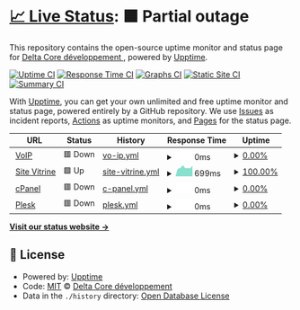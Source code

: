 # [📈 Live Status](https://status.delta-core.fr): <!--live status--> **🟧 Partial outage**

This repository contains the open-source uptime monitor and status page for [Delta Core développement ](https://delta-core.fr), powered by [Upptime](https://github.com/upptime/upptime).

[![Uptime CI](https://github.com/Delta-Core/status/workflows/Uptime%20CI/badge.svg)](https://github.com/Delta-Core/status/actions?query=workflow%3A%22Uptime+CI%22)
[![Response Time CI](https://github.com/Delta-Core/status/workflows/Response%20Time%20CI/badge.svg)](https://github.com/Delta-Core/status/actions?query=workflow%3A%22Response+Time+CI%22)
[![Graphs CI](https://github.com/Delta-Core/status/workflows/Graphs%20CI/badge.svg)](https://github.com/Delta-Core/status/actions?query=workflow%3A%22Graphs+CI%22)
[![Static Site CI](https://github.com/Delta-Core/status/workflows/Static%20Site%20CI/badge.svg)](https://github.com/Delta-Core/status/actions?query=workflow%3A%22Static+Site+CI%22)
[![Summary CI](https://github.com/Delta-Core/status/workflows/Summary%20CI/badge.svg)](https://github.com/Delta-Core/status/actions?query=workflow%3A%22Summary+CI%22)

With [Upptime](https://upptime.js.org), you can get your own unlimited and free uptime monitor and status page, powered entirely by a GitHub repository. We use [Issues](https://github.com/Delta-Core/status/issues) as incident reports, [Actions](https://github.com/Delta-Core/status/actions) as uptime monitors, and [Pages](https://status.delta-core.fr) for the status page.

<!--start: status pages-->
<!-- This summary is generated by Upptime (https://github.com/upptime/upptime) -->
<!-- Do not edit this manually, your changes will be overwritten -->
<!-- prettier-ignore -->
| URL | Status | History | Response Time | Uptime |
| --- | ------ | ------- | ------------- | ------ |
| <img alt="" src="https://icons.duckduckgo.com/ip3/null.ico" height="13"> [VoIP](voip.delta-core.app) | 🟥 Down | [vo-ip.yml](https://github.com/Delta-Core/status/commits/HEAD/history/vo-ip.yml) | <details><summary><img alt="Response time graph" src="./graphs/vo-ip/response-time-week.png" height="20"> 0ms</summary><br><a href="https://status.delta-core.fr/history/vo-ip"><img alt="Response time 2466" src="https://img.shields.io/endpoint?url=https%3A%2F%2Fraw.githubusercontent.com%2FDelta-Core%2Fstatus%2FHEAD%2Fapi%2Fvo-ip%2Fresponse-time.json"></a><br><a href="https://status.delta-core.fr/history/vo-ip"><img alt="24-hour response time 0" src="https://img.shields.io/endpoint?url=https%3A%2F%2Fraw.githubusercontent.com%2FDelta-Core%2Fstatus%2FHEAD%2Fapi%2Fvo-ip%2Fresponse-time-day.json"></a><br><a href="https://status.delta-core.fr/history/vo-ip"><img alt="7-day response time 0" src="https://img.shields.io/endpoint?url=https%3A%2F%2Fraw.githubusercontent.com%2FDelta-Core%2Fstatus%2FHEAD%2Fapi%2Fvo-ip%2Fresponse-time-week.json"></a><br><a href="https://status.delta-core.fr/history/vo-ip"><img alt="30-day response time 1787" src="https://img.shields.io/endpoint?url=https%3A%2F%2Fraw.githubusercontent.com%2FDelta-Core%2Fstatus%2FHEAD%2Fapi%2Fvo-ip%2Fresponse-time-month.json"></a><br><a href="https://status.delta-core.fr/history/vo-ip"><img alt="1-year response time 2466" src="https://img.shields.io/endpoint?url=https%3A%2F%2Fraw.githubusercontent.com%2FDelta-Core%2Fstatus%2FHEAD%2Fapi%2Fvo-ip%2Fresponse-time-year.json"></a></details> | <details><summary><a href="https://status.delta-core.fr/history/vo-ip">0.00%</a></summary><a href="https://status.delta-core.fr/history/vo-ip"><img alt="All-time uptime 84.32%" src="https://img.shields.io/endpoint?url=https%3A%2F%2Fraw.githubusercontent.com%2FDelta-Core%2Fstatus%2FHEAD%2Fapi%2Fvo-ip%2Fuptime.json"></a><br><a href="https://status.delta-core.fr/history/vo-ip"><img alt="24-hour uptime 0.00%" src="https://img.shields.io/endpoint?url=https%3A%2F%2Fraw.githubusercontent.com%2FDelta-Core%2Fstatus%2FHEAD%2Fapi%2Fvo-ip%2Fuptime-day.json"></a><br><a href="https://status.delta-core.fr/history/vo-ip"><img alt="7-day uptime 0.00%" src="https://img.shields.io/endpoint?url=https%3A%2F%2Fraw.githubusercontent.com%2FDelta-Core%2Fstatus%2FHEAD%2Fapi%2Fvo-ip%2Fuptime-week.json"></a><br><a href="https://status.delta-core.fr/history/vo-ip"><img alt="30-day uptime 71.14%" src="https://img.shields.io/endpoint?url=https%3A%2F%2Fraw.githubusercontent.com%2FDelta-Core%2Fstatus%2FHEAD%2Fapi%2Fvo-ip%2Fuptime-month.json"></a><br><a href="https://status.delta-core.fr/history/vo-ip"><img alt="1-year uptime 84.32%" src="https://img.shields.io/endpoint?url=https%3A%2F%2Fraw.githubusercontent.com%2FDelta-Core%2Fstatus%2FHEAD%2Fapi%2Fvo-ip%2Fuptime-year.json"></a></details>
| <img alt="" src="https://icons.duckduckgo.com/ip3/delta-core.fr.ico" height="13"> [Site Vitrine](https://delta-core.fr) | 🟩 Up | [site-vitrine.yml](https://github.com/Delta-Core/status/commits/HEAD/history/site-vitrine.yml) | <details><summary><img alt="Response time graph" src="./graphs/site-vitrine/response-time-week.png" height="20"> 699ms</summary><br><a href="https://status.delta-core.fr/history/site-vitrine"><img alt="Response time 1070" src="https://img.shields.io/endpoint?url=https%3A%2F%2Fraw.githubusercontent.com%2FDelta-Core%2Fstatus%2FHEAD%2Fapi%2Fsite-vitrine%2Fresponse-time.json"></a><br><a href="https://status.delta-core.fr/history/site-vitrine"><img alt="24-hour response time 842" src="https://img.shields.io/endpoint?url=https%3A%2F%2Fraw.githubusercontent.com%2FDelta-Core%2Fstatus%2FHEAD%2Fapi%2Fsite-vitrine%2Fresponse-time-day.json"></a><br><a href="https://status.delta-core.fr/history/site-vitrine"><img alt="7-day response time 699" src="https://img.shields.io/endpoint?url=https%3A%2F%2Fraw.githubusercontent.com%2FDelta-Core%2Fstatus%2FHEAD%2Fapi%2Fsite-vitrine%2Fresponse-time-week.json"></a><br><a href="https://status.delta-core.fr/history/site-vitrine"><img alt="30-day response time 766" src="https://img.shields.io/endpoint?url=https%3A%2F%2Fraw.githubusercontent.com%2FDelta-Core%2Fstatus%2FHEAD%2Fapi%2Fsite-vitrine%2Fresponse-time-month.json"></a><br><a href="https://status.delta-core.fr/history/site-vitrine"><img alt="1-year response time 1070" src="https://img.shields.io/endpoint?url=https%3A%2F%2Fraw.githubusercontent.com%2FDelta-Core%2Fstatus%2FHEAD%2Fapi%2Fsite-vitrine%2Fresponse-time-year.json"></a></details> | <details><summary><a href="https://status.delta-core.fr/history/site-vitrine">100.00%</a></summary><a href="https://status.delta-core.fr/history/site-vitrine"><img alt="All-time uptime 88.74%" src="https://img.shields.io/endpoint?url=https%3A%2F%2Fraw.githubusercontent.com%2FDelta-Core%2Fstatus%2FHEAD%2Fapi%2Fsite-vitrine%2Fuptime.json"></a><br><a href="https://status.delta-core.fr/history/site-vitrine"><img alt="24-hour uptime 100.00%" src="https://img.shields.io/endpoint?url=https%3A%2F%2Fraw.githubusercontent.com%2FDelta-Core%2Fstatus%2FHEAD%2Fapi%2Fsite-vitrine%2Fuptime-day.json"></a><br><a href="https://status.delta-core.fr/history/site-vitrine"><img alt="7-day uptime 100.00%" src="https://img.shields.io/endpoint?url=https%3A%2F%2Fraw.githubusercontent.com%2FDelta-Core%2Fstatus%2FHEAD%2Fapi%2Fsite-vitrine%2Fuptime-week.json"></a><br><a href="https://status.delta-core.fr/history/site-vitrine"><img alt="30-day uptime 100.00%" src="https://img.shields.io/endpoint?url=https%3A%2F%2Fraw.githubusercontent.com%2FDelta-Core%2Fstatus%2FHEAD%2Fapi%2Fsite-vitrine%2Fuptime-month.json"></a><br><a href="https://status.delta-core.fr/history/site-vitrine"><img alt="1-year uptime 88.74%" src="https://img.shields.io/endpoint?url=https%3A%2F%2Fraw.githubusercontent.com%2FDelta-Core%2Fstatus%2FHEAD%2Fapi%2Fsite-vitrine%2Fuptime-year.json"></a></details>
| <img alt="" src="https://icons.duckduckgo.com/ip3/charlie.delta-core.fr.ico" height="13"> [cPanel](https://charlie.delta-core.fr) | 🟥 Down | [c-panel.yml](https://github.com/Delta-Core/status/commits/HEAD/history/c-panel.yml) | <details><summary><img alt="Response time graph" src="./graphs/c-panel/response-time-week.png" height="20"> 0ms</summary><br><a href="https://status.delta-core.fr/history/c-panel"><img alt="Response time 1608" src="https://img.shields.io/endpoint?url=https%3A%2F%2Fraw.githubusercontent.com%2FDelta-Core%2Fstatus%2FHEAD%2Fapi%2Fc-panel%2Fresponse-time.json"></a><br><a href="https://status.delta-core.fr/history/c-panel"><img alt="24-hour response time 0" src="https://img.shields.io/endpoint?url=https%3A%2F%2Fraw.githubusercontent.com%2FDelta-Core%2Fstatus%2FHEAD%2Fapi%2Fc-panel%2Fresponse-time-day.json"></a><br><a href="https://status.delta-core.fr/history/c-panel"><img alt="7-day response time 0" src="https://img.shields.io/endpoint?url=https%3A%2F%2Fraw.githubusercontent.com%2FDelta-Core%2Fstatus%2FHEAD%2Fapi%2Fc-panel%2Fresponse-time-week.json"></a><br><a href="https://status.delta-core.fr/history/c-panel"><img alt="30-day response time 2046" src="https://img.shields.io/endpoint?url=https%3A%2F%2Fraw.githubusercontent.com%2FDelta-Core%2Fstatus%2FHEAD%2Fapi%2Fc-panel%2Fresponse-time-month.json"></a><br><a href="https://status.delta-core.fr/history/c-panel"><img alt="1-year response time 1608" src="https://img.shields.io/endpoint?url=https%3A%2F%2Fraw.githubusercontent.com%2FDelta-Core%2Fstatus%2FHEAD%2Fapi%2Fc-panel%2Fresponse-time-year.json"></a></details> | <details><summary><a href="https://status.delta-core.fr/history/c-panel">0.00%</a></summary><a href="https://status.delta-core.fr/history/c-panel"><img alt="All-time uptime 83.80%" src="https://img.shields.io/endpoint?url=https%3A%2F%2Fraw.githubusercontent.com%2FDelta-Core%2Fstatus%2FHEAD%2Fapi%2Fc-panel%2Fuptime.json"></a><br><a href="https://status.delta-core.fr/history/c-panel"><img alt="24-hour uptime 0.00%" src="https://img.shields.io/endpoint?url=https%3A%2F%2Fraw.githubusercontent.com%2FDelta-Core%2Fstatus%2FHEAD%2Fapi%2Fc-panel%2Fuptime-day.json"></a><br><a href="https://status.delta-core.fr/history/c-panel"><img alt="7-day uptime 0.00%" src="https://img.shields.io/endpoint?url=https%3A%2F%2Fraw.githubusercontent.com%2FDelta-Core%2Fstatus%2FHEAD%2Fapi%2Fc-panel%2Fuptime-week.json"></a><br><a href="https://status.delta-core.fr/history/c-panel"><img alt="30-day uptime 29.78%" src="https://img.shields.io/endpoint?url=https%3A%2F%2Fraw.githubusercontent.com%2FDelta-Core%2Fstatus%2FHEAD%2Fapi%2Fc-panel%2Fuptime-month.json"></a><br><a href="https://status.delta-core.fr/history/c-panel"><img alt="1-year uptime 83.80%" src="https://img.shields.io/endpoint?url=https%3A%2F%2Fraw.githubusercontent.com%2FDelta-Core%2Fstatus%2FHEAD%2Fapi%2Fc-panel%2Fuptime-year.json"></a></details>
| <img alt="" src="https://icons.duckduckgo.com/ip3/romain.delta-core.fr.ico" height="13"> [Plesk](https://romain.delta-core.fr) | 🟥 Down | [plesk.yml](https://github.com/Delta-Core/status/commits/HEAD/history/plesk.yml) | <details><summary><img alt="Response time graph" src="./graphs/plesk/response-time-week.png" height="20"> 0ms</summary><br><a href="https://status.delta-core.fr/history/plesk"><img alt="Response time 3004" src="https://img.shields.io/endpoint?url=https%3A%2F%2Fraw.githubusercontent.com%2FDelta-Core%2Fstatus%2FHEAD%2Fapi%2Fplesk%2Fresponse-time.json"></a><br><a href="https://status.delta-core.fr/history/plesk"><img alt="24-hour response time 0" src="https://img.shields.io/endpoint?url=https%3A%2F%2Fraw.githubusercontent.com%2FDelta-Core%2Fstatus%2FHEAD%2Fapi%2Fplesk%2Fresponse-time-day.json"></a><br><a href="https://status.delta-core.fr/history/plesk"><img alt="7-day response time 0" src="https://img.shields.io/endpoint?url=https%3A%2F%2Fraw.githubusercontent.com%2FDelta-Core%2Fstatus%2FHEAD%2Fapi%2Fplesk%2Fresponse-time-week.json"></a><br><a href="https://status.delta-core.fr/history/plesk"><img alt="30-day response time 0" src="https://img.shields.io/endpoint?url=https%3A%2F%2Fraw.githubusercontent.com%2FDelta-Core%2Fstatus%2FHEAD%2Fapi%2Fplesk%2Fresponse-time-month.json"></a><br><a href="https://status.delta-core.fr/history/plesk"><img alt="1-year response time 3004" src="https://img.shields.io/endpoint?url=https%3A%2F%2Fraw.githubusercontent.com%2FDelta-Core%2Fstatus%2FHEAD%2Fapi%2Fplesk%2Fresponse-time-year.json"></a></details> | <details><summary><a href="https://status.delta-core.fr/history/plesk">0.00%</a></summary><a href="https://status.delta-core.fr/history/plesk"><img alt="All-time uptime 32.62%" src="https://img.shields.io/endpoint?url=https%3A%2F%2Fraw.githubusercontent.com%2FDelta-Core%2Fstatus%2FHEAD%2Fapi%2Fplesk%2Fuptime.json"></a><br><a href="https://status.delta-core.fr/history/plesk"><img alt="24-hour uptime 0.00%" src="https://img.shields.io/endpoint?url=https%3A%2F%2Fraw.githubusercontent.com%2FDelta-Core%2Fstatus%2FHEAD%2Fapi%2Fplesk%2Fuptime-day.json"></a><br><a href="https://status.delta-core.fr/history/plesk"><img alt="7-day uptime 0.00%" src="https://img.shields.io/endpoint?url=https%3A%2F%2Fraw.githubusercontent.com%2FDelta-Core%2Fstatus%2FHEAD%2Fapi%2Fplesk%2Fuptime-week.json"></a><br><a href="https://status.delta-core.fr/history/plesk"><img alt="30-day uptime 1.38%" src="https://img.shields.io/endpoint?url=https%3A%2F%2Fraw.githubusercontent.com%2FDelta-Core%2Fstatus%2FHEAD%2Fapi%2Fplesk%2Fuptime-month.json"></a><br><a href="https://status.delta-core.fr/history/plesk"><img alt="1-year uptime 32.62%" src="https://img.shields.io/endpoint?url=https%3A%2F%2Fraw.githubusercontent.com%2FDelta-Core%2Fstatus%2FHEAD%2Fapi%2Fplesk%2Fuptime-year.json"></a></details>

<!--end: status pages-->

[**Visit our status website →**](https://status.delta-core.fr)

## 📄 License

- Powered by: [Upptime](https://github.com/upptime/upptime)
- Code: [MIT](./LICENSE) © [Delta Core développement ](https://delta-core.fr)
- Data in the `./history` directory: [Open Database License](https://opendatacommons.org/licenses/odbl/1-0/)
